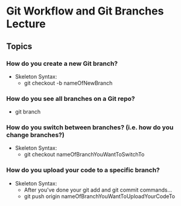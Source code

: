 # Git Workflow and Git Branches Lecture

## Topics

### How do you create a new Git branch? 
- Skeleton Syntax:
    - git checkout -b nameOfNewBranch

### How do you see all branches on a Git repo?
- git branch

### How do you switch between branches? (i.e. how do you change branches?)
- Skeleton Syntax: 
    - git checkout nameOfBranchYouWantToSwitchTo

### How do you upload your code to a specific branch?
- Skeleton Syntax:
    - After you've done your git add and git commit commands...
    - git push origin nameOfBranchYouWantToUploadYourCodeTo

<!-- rwmiovwmviowmfiomo -->